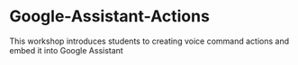 # Google-Assistant-Actions
This workshop introduces students to creating voice command actions and embed it into Google Assistant
